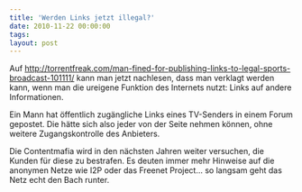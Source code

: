 ```yaml
---
title: 'Werden Links jetzt illegal?'
date: 2010-11-22 00:00:00 
tags: 
layout: post
---
```

Auf <a href="http://torrentfreak.com/man-fined-for-publishing-links-to-legal-sports-broadcast-101111/">http://torrentfreak.com/man-fined-for-publishing-links-to-legal-sports-broadcast-101111/</a> kann man jetzt nachlesen, dass man verklagt werden kann, wenn man die ureigene Funktion des Internets nutzt: Links auf andere Informationen.

Ein Mann hat öffentlich zugängliche Links eines TV-Senders in einem Forum gepostet. Die hätte sich also jeder von der Seite nehmen können, ohne weitere Zugangskontrolle des Anbieters.

Die Contentmafia wird in den nächsten Jahren weiter versuchen, die Kunden für diese zu bestrafen. Es deuten immer mehr Hinweise auf die anonymen Netze wie I2P oder das Freenet Project... so langsam geht das Netz echt den Bach runter.
